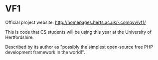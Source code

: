 VF1
===

Official project website: http://homepages.herts.ac.uk/~comqvv/vf1/

This is code that CS students will be using this year at the University of Hertfordshire.

Described by its author as "possibly the simplest open-source free PHP development framework in the world!".
